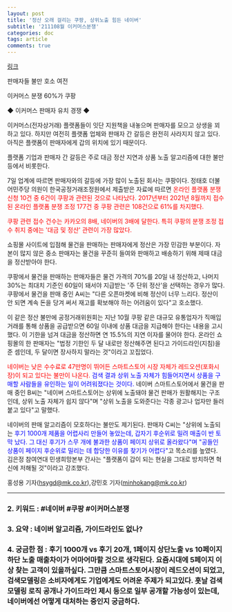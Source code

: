 ```yaml
---
layout: post
title: '정산 오래 걸리는 쿠팡, 상위노출 힘든 네이버'
subtitle: '211108월 이커머스분쟁'
categories: doc
tags: article
comments: true
---
```


[링크](https://news.naver.com/main/read.naver?mode=LPOD&mid=sec&oid=009&aid=0004875446)

판매자들 불만 호소 여전   

이커머스 분쟁 60%가 쿠팡   

◆ 이커머스 판매자 유치 경쟁 ◆   

이커머스(전자상거래) 플랫폼들이 잇단 지원책을 내놓으며 판매자를 모으고 상생을 꾀하고 있다. 하지만 여전히 플랫폼 업체와 판매자 간 갈등은 완전히 사라지지 않고 있다. 아직은 플랫폼이 판매자에게 갑의 위치에 있기 때문이다.   

플랫폼 기업과 판매자 간 갈등은 주로 대금 정산 지연과 상품 노출 알고리즘에 대한 불만 등에서 비롯한다.   

7일 업계에 따르면 판매자와의 갈등에 가장 많이 노출된 회사는 쿠팡이다. 정태호 더불어민주당 의원이 한국공정거래조정원에서 제출받은 자료에 따르면 <span style="color:red">온라인 플랫폼 분쟁 신청 10건 중 6건이 쿠팡과 관련된 것으로 나타났다. 2017년부터 2021년 8월까지 접수된 온라인 플랫폼 분쟁 조정 177건 중 쿠팡 관련은 108건으로 61%를 차지했다.</span>   

<span style="color:red">쿠팡 관련 접수 건수는 카카오의 8배, 네이버의 3배에 달한다. 특히 쿠팡의 분쟁 조정 접수 취지 중에는 '대금 및 정산' 관련이 가장 많았다.</span>   

쇼핑몰 사이트에 입점해 물건을 판매하는 판매자에게 정산은 가장 민감한 부분이다. 자본이 많지 않은 중소 판매자는 물건을 꾸준히 들여와 판매하고 배송하기 위해 제때 대금을 정산받아야 한다.   

쿠팡에서 물건을 판매하는 판매자들은 물건 가격의 70%를 20일 내 정산하고, 나머지 30%는 최대치 기준인 60일이 돼서야 지급받는 '주 단위 정산'을 선택하는 경우가 많다. 쿠팡에서 물건을 판매 중인 A씨는 "다른 오픈마켓에 비해 정산이 너무 느리다. 정산이 안 되면 계속 돈을 당겨 써서 재고를 확보해야 하는 어려움이 있다"고 호소했다.   

이 같은 정산 불만에 공정거래위원회는 지난 10월 쿠팡 같은 대규모 유통업자가 직매입 거래를 통해 상품을 공급받으면 60일 이내에 상품 대금을 지급해야 한다는 내용을 고시했다. 이 기한을 넘겨 대금을 정산하면 연 15.5%의 지연 이자를 물어야 한다. 온라인 쇼핑몰의 한 판매자는 "법정 기한인 두 달 내로만 정산해주면 된다고 가이드라인(지침)을 준 셈인데, 두 달이면 장사하지 말라는 것"이라고 꼬집었다.   

<span style="color:red">네이버는 낮은 수수료로 47만명이 뛰어든 스마트스토어 시장 자체가 레드오션(포화시장)이 되고 있다는 불만이 나온다.</span> <span style="color:blue">검색 결과 상위 노출 자체가 힘들어지면서 상품을 구매할 사람들을 유인하는 일이 어려워졌다는 것이다.</span> 네이버 스마트스토어에서 물건을 판매 중인 B씨는 "네이버 스마트스토어는 상위에 노출돼야 물건 판매가 원활해지는 구조인데, 상위 노출 자체가 쉽지 않다"며 "상위 노출을 도와준다는 각종 광고나 업자만 들러붙고 있다"고 말했다.   

네이버의 판매 알고리즘이 모호하다는 불만도 제기된다. 판매자 C씨는 "상위에 노출되는 <span style="color:blue">후기 1000개 제품을 어렵사리 만들어 놓았는데, 갑자기 후순위로 밀려 매출이 반 토막 났다. 그 대신 후기가 스무 개에 불과한 상품이 페이지 상위로 올라왔다"며 "공들인 상품이 페이지 후순위로 밀리는 데 합당한 이유를 찾기가 어렵다"</span>고 목소리를 높였다. 김은정 참여연대 민생희망본부 간사는 "플랫폼이 갑이 되는 현실을 그대로 방치하면 혁신에 저해될 것"이라고 강조했다.   

홍성용 기자(hsygd@mk.co.kr),강민호 기자(minhokang@mk.co.kr)   
* * *

### 2. 키워드 : \#네이버 \#쿠팡 \#이커머스분쟁
### 3. 요약 : 네이버 알고리즘, 가이드라인도 없나?
### 4. 궁금한 점 : 후기 1000개 vs 후기 20개, 1페이지 상단노출 vs 10페이지 하단 노출 매출차이가 어마어마할 것으로 생각된다. 요즘시대에 5페이지 이상 찾는 고객이 있을까싶다. 그만큼 스마트스토어시장이 레드오션이 되었고, 검색모델링은 소비자에게도 기업에게도 어려운 주제가 되고있다. 훗날 검색모델링 로직 공개나 가이드라인 제시 등으로 일부 공개할 가능성이 있는데, 네이버에선 어떻게 대처하는 중인지 궁금하다.
